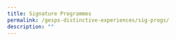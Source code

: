 ```yaml
---
title: Signature Programmes
permalink: /gesps-distinctive-experiences/sig-progs/
description: ""
---
```

